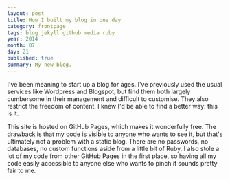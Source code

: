 ```yaml
---
layout: post
title: How I built my blog in one day
category: frontpage
tags: blog jekyll github media ruby
year: 2014
month: 07
day: 21
published: true
summary: My new blog.
---
```

I've been meaning to start up a blog for ages. I've previously used the usual services like Wordpress and Blogspot, but find them both largely cumbersome in their management and difficult to customise. They also restrict the freedom of content. I knew I'd be able to find a better way: this is it.

This site is hosted on GitHub Pages, which makes it wonderfully free. The drawback is that my code is visible to anyone who wants to see it, but that's ultimately not a problem with a static blog. There are no passwords, no databases, no custom functions aside from a little bit of Ruby. I also stole a lot of my code from other GitHub Pages in the first place, so having all my code easily accessible to anyone else who wants to pinch it sounds pretty fair to me.